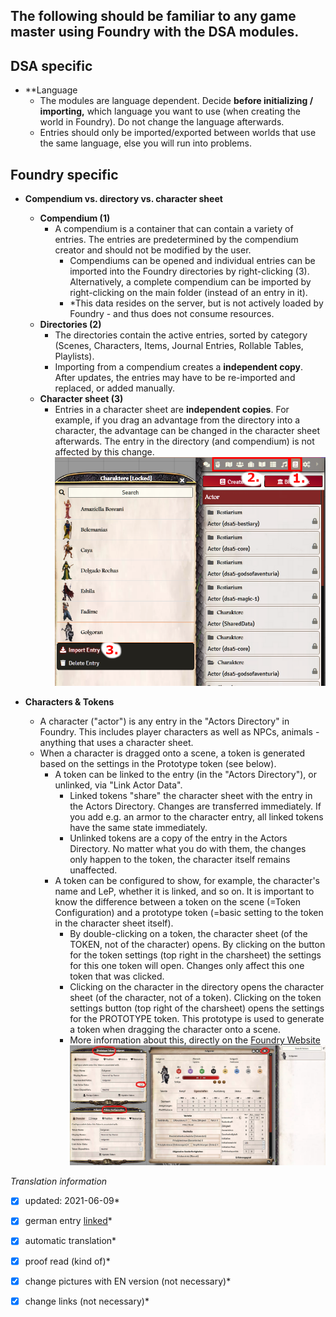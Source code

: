 ## The following should be familiar to any game master using Foundry with the DSA modules.

## DSA specific  
 - **Language  
   - The modules are language dependent. Decide **before initializing / importing,** which language you want to use (when creating the world in Foundry).
     Do not change the language afterwards.
   - Entries should only be imported/exported between worlds that use the same language, else you will run into problems.  


## Foundry specific
 - **Compendium vs. directory vs. character sheet**  
   - **Compendium (1)**  
     - A compendium is a container that can contain a variety of entries. The entries are predetermined by the compendium creator and should not be modified by the user.
       - Compendiums can be opened and individual entries can be imported into the Foundry directories by right-clicking (3). Alternatively, a complete compendium can be imported by right-clicking on the main folder (instead of an entry in it).
       - *This data resides on the server, but is not actively loaded by Foundry - and thus does not consume resources.  
    - **Directories (2)**  
        - The directories contain the active entries, sorted by category (Scenes, Characters, Items, Journal Entries, Rollable Tables, Playlists).
        - Importing from a compendium creates a **independent copy**. After updates, the entries may have to be re-imported and replaced, or added manually.
    - **Character sheet (3)**  
      - Entries in a character sheet are **independent copies**. For example, if you drag an advantage from the directory into a character, the advantage can be changed in the character sheet afterwards. The entry in the directory (and compendium) is not affected by this change.
![Vergleich-Komp-Verz-Char](images/en-important-concepts_0.png)

 - **Characters & Tokens**
   - A character ("actor") is any entry in the "Actors Directory" in Foundry. This includes player characters as well as NPCs, animals - anything that uses a character sheet.
   - When a character is dragged onto a scene, a token is generated based on the settings in the Prototype token (see below).
     - A token can be linked to the entry (in the "Actors Directory"), or unlinked, via "Link Actor Data".
       - Linked tokens "share" the character sheet with the entry in the Actors Directory. Changes are transferred immediately. If you add e.g. an armor to the character entry, all linked tokens have the same state immediately.
       - Unlinked tokens are a copy of the entry in the Actors Directory. No matter what you do with them, the changes only happen to the token, the character itself remains unaffected.  
     - A token can be configured to show, for example, the character's name and LeP, whether it is linked, and so on.
    It is important to know the difference between a token on the scene (=Token Configuration) and a prototype token (=basic setting to the token in the character sheet itself).
       - By double-clicking on a token, the character sheet (of the TOKEN, not of the character) opens. By clicking on the button for the token settings (top right in the charsheet) the settings for this one token will open. Changes only affect this one token that was clicked.
       - Clicking on the character in the directory opens the character sheet (of the character, not of a token). Clicking on the token settings button (top right of the charsheet) opens the settings for the PROTOTYPE token. This prototype is used to generate a token when dragging the character onto a scene.
       - More information about this, directly on the [Foundry Website](https://foundryvtt.com/article/tokens/)
![Token-settings](images/en-important-concepts_1.png)


*Translation information*  
*[x] updated: 2021-06-09*  
*[x] german entry [linked](de/de-wichtige-Konzepte.md)*  
*[x] automatic translation*  
*[x] proof read (kind of)*  
*[x] change pictures with EN version (not necessary)*
*[x] change links (not necessary)*  

